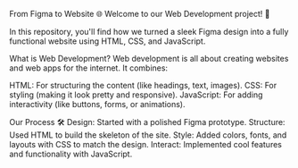 From Figma to Website 🌐
Welcome to our Web Development project! 🚀

In this repository, you'll find how we turned a sleek Figma design into a fully functional website using HTML, CSS, and JavaScript.

What is Web Development?
Web development is all about creating websites and web apps for the internet. It combines:

HTML: For structuring the content (like headings, text, images).
CSS: For styling (making it look pretty and responsive).
JavaScript: For adding interactivity (like buttons, forms, or animations).

Our Process 🛠️
Design: Started with a polished Figma prototype.
Structure: Used HTML to build the skeleton of the site.
Style: Added colors, fonts, and layouts with CSS to match the design.
Interact: Implemented cool features and functionality with JavaScript.
